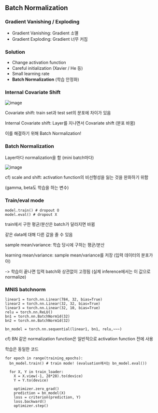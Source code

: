 ## Batch Normalization
### Gradient Vanishing / Exploding
- Gradient Vanishing: Gradient 소멸
- Gradient Exploding: Gradient 너무 커짐

### Solution
- Change activation function
- Careful initialization (Xavier / He 등)
- Small learning rate
- **Batch Normalization** (학습 안정화)

### Internal Covariate Shift
![image](https://github.com/pomota/TIL/assets/132712212/54275bea-1baa-4303-8d66-358af5a77e50)

Covariate shift: train set과 test set의 분포에 차이가 있음

Internal Covariate shift: Layer를 지나면서 Covariate shift (분포 바뀜)


이를 해결하기 위해 Batch Normalization!

### Batch Normalization
Layer마다 normalization을 함 (mini batch마다)

![image](https://github.com/pomota/TIL/assets/132712212/84ddbc0e-0290-40ae-b452-783b5d5e3687)

cf) scale and shift: activation function의 비선형성을 잃는 것을 완화하기 위함

(gamma, beta도 학습을 하는 변수)

### Train/eval mode
```
model.train() # dropout O
model.eval() # dropout X
```

train에서 구한 평균/분산은 batch가 달라지면 바뀜

같은 data에 대해 다른 값을 줄 수 있음

sample mean/variance: 학습 당시에 구하는 평균/분산

learning mean/variance: sample mean/variance를 저장 (입력 데이터의 분포가 아)

-> 학습이 끝나면 입력 batch와 상관없이 고정됨 (실제 inference에서는 이 값으로 normalize)

### MNIS batchnorm
```
linear1 = torch.nn.Linear(784, 32, bias=True)
linear2 = torch.nn.Linear(32, 32, bias=True)
linear3 = torch.nn.Linear(32, 10, bias=True)
relu = torch.nn.ReLU()
bn1 = torch.nn.BatchNorm1d(32)
bn2 = torch.nn.BatchNorm1d(32)

bn_model = torch.nn.sequential(linear1, bn1, relu,~~~)
```
cf) BN 같은 normalization function은 일반적으로 activation function 전에 사용

학습은 동일한 코드
```
for epoch in range(training_epochs):
  bn_model.train() # train mode! (evaluation에서는 bn_model.eval())

  for X, Y in train_loader:
    X = X.view(-1, 28*28).to(device)
    Y = Y.to(device)

    optimizer.zero_grad()
    prediction = bn_model(X)
    loss = criterion(prediction, Y)
    loss.backward()
    optimizer.step()
```
